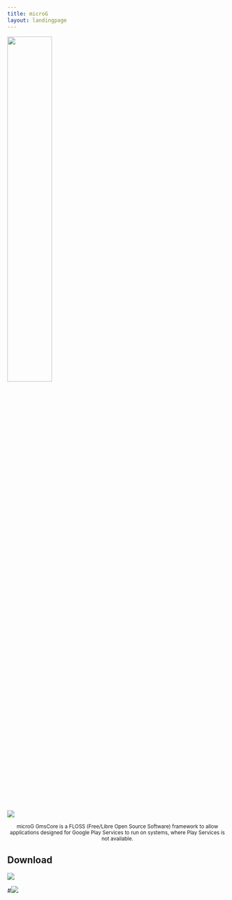 ```yaml
---
title: microG
layout: landingpage
---
```


<img src="https://is.gd/PZinky" style="width: 45%">

![](https://is.gd/DLmbpI)

<p align="center">
<sub>
microG GmsCore is a FLOSS (Free/Libre Open Source Software) framework to allow applications designed for Google Play Services to run on systems, where Play Services is not available.
</sub>
</p>

## Download
[![](https://is.gd/nl2yMm)](https://is.gd/KAR5Gu)

#[![](https://is.gd/LGEerw)](https://is.gd/iIBAm2)
